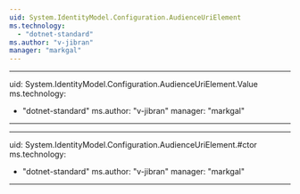 ```yaml
---
uid: System.IdentityModel.Configuration.AudienceUriElement
ms.technology: 
  - "dotnet-standard"
ms.author: "v-jibran"
manager: "markgal"
---
```


---
uid: System.IdentityModel.Configuration.AudienceUriElement.Value
ms.technology: 
  - "dotnet-standard"
ms.author: "v-jibran"
manager: "markgal"
---

---
uid: System.IdentityModel.Configuration.AudienceUriElement.#ctor
ms.technology: 
  - "dotnet-standard"
ms.author: "v-jibran"
manager: "markgal"
---
